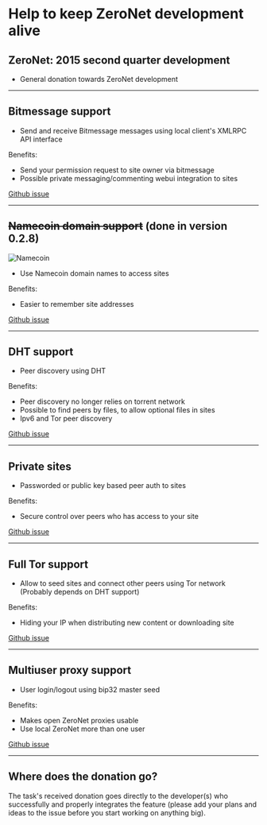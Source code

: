 <link rel=stylesheet href="../../bitcoinbar/bitcoinbar.css"> 

# Help to keep ZeroNet development alive


## ZeroNet: 2015 second quarter development 
<a href="bitcoin:1QDhxQ6PraUZa21ET5fYUCPgdrwBomnFgX?Label=ZeroNet+donation" class="bitcoinbar" data-address="1QDhxQ6PraUZa21ET5fYUCPgdrwBomnFgX" data-goal="3.0"></a>

* General donation towards ZeroNet development


---


## Bitmessage support

<a href="bitcoin:1JxwXnjkv5M822aoJEVJawnS2uKnnT216Z?Label=ZeroNet+Bitmessage+donation" class="bitcoinbar" data-address="1JxwXnjkv5M822aoJEVJawnS2uKnnT216Z" data-goal="1.0"></a> 

 * Send and receive Bitmessage messages using local client's XMLRPC API interface

Benefits:

 * Send your permission request to site owner via bitmessage 
 * Possible private messaging/commenting webui integration to sites

[Github issue](https://github.com/HelloZeroNet/ZeroNet/issues/65)



---


## <s>Namecoin domain support</s> (done in version 0.2.8)

 ![Namecoin](img/domain.png)

 * Use Namecoin domain names to access sites

Benefits:

 * Easier to remember site addresses

[Github issue](https://github.com/HelloZeroNet/ZeroNet/issues/31)


---


## DHT support

<a href="bitcoin:122tqTo5jTsZfF4xFodhM54b5HUkeVQL4E?Label=ZeroNet+DHT+donation" class="bitcoinbar" data-address="122tqTo5jTsZfF4xFodhM54b5HUkeVQL4E" data-goal="3.0"></a> 

 * Peer discovery using DHT

Benefits:
 
 * Peer discovery no longer relies on torrent network 
 * Possible to find peers by files, to allow optional files in sites
 * Ipv6 and Tor peer discovery

[Github issue](https://github.com/HelloZeroNet/ZeroNet/issues/57)


---


## Private sites

<a href="bitcoin:1Q3jV3bAZxKBdMtVjnzfpcsmtXDspjGMnG?Label=ZeroNet+Private+sites" class="bitcoinbar" data-address="1Q3jV3bAZxKBdMtVjnzfpcsmtXDspjGMnG" data-goal="2.0"></a> 

 * Passworded or public key based peer auth to sites

Benefits:

 * Secure control over peers who has access to your site

[Github issue](https://github.com/HelloZeroNet/ZeroNet/issues/62)


---


## Full Tor support

<a href="bitcoin:15kqzH6wuZRsmrM9Y8qD7z7hx6ikQkouJ5?Label=ZeroNet+Tor+support" class="bitcoinbar" data-address="15kqzH6wuZRsmrM9Y8qD7z7hx6ikQkouJ5" data-goal="2.0"></a> 

 * Allow to seed sites and connect other peers using Tor network (Probably depends on DHT support)

Benefits:

 * Hiding your IP when distributing new content or downloading site

[Github issue](https://github.com/HelloZeroNet/ZeroNet/issues/60)



---


## Multiuser proxy support

<a href="bitcoin:15qp7SLFiSoUuV59yV2GbG3siSG1UGPnrH?Label=ZeroNet+Multiuser" class="bitcoinbar" data-address="15qp7SLFiSoUuV59yV2GbG3siSG1UGPnrH" data-goal="2.0"></a> 

 * User login/logout using bip32 master seed

Benefits:
 
 * Makes open ZeroNet proxies usable
 * Use local ZeroNet more than one user

[Github issue](https://github.com/HelloZeroNet/ZeroNet/issues/58)


---


## Where does the donation go? 

The task's received donation goes directly to the developer(s) who successfully and properly integrates the feature (please add your plans and ideas to the issue before you start working on anything big).

<script src='../../bitcoinbar/bitcoinbar.js'></script>
